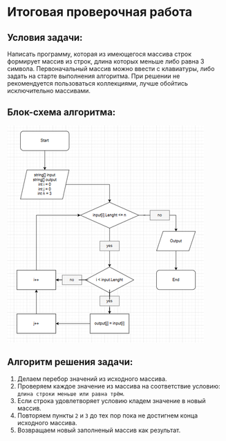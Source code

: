 # Итоговая проверочная работа

## Условия задачи:
Написать программу, которая из имеющегося массива строк формирует массив из строк, длина которых меньше либо равна 3 символа. Первоначальный массив можно ввести с клавиатуры, либо задать на старте выполнения алгоритма. При решении не рекомендуется пользоваться коллекциями, лучше обойтись исключительно массивами.

## Блок-схема алгоритма:
![](./%D0%91%D0%BB%D0%BE%D0%BA-%D1%81%D1%85%D0%B5%D0%BC%D0%B0%20%D0%B0%D0%BB%D0%B3%D0%BE%D1%80%D0%B8%D1%82%D0%BC%D0%B0.png)

## Алгоритм решения задачи:
1. Делаем перебор значений из исходного массива.
2. Проверяем каждое значение из массива на соответствие условию: `длина строки меньше или равна трём`.
3. Если строка удовлетворяет условию кладем значение в новый массив.
4. Повторяем пункты `2` и `3` до тех пор пока не достигнем конца исходного массива.
5. Возвращаем новый заполненый массив как результат.